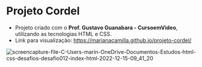 # Projeto Cordel


- Projeto criado com o **Prof. Gustavo Guanabara - CursoemVideo**, utilizando as tecnologias HTML e CSS.
- Link para visualização: https://marianacamilla.github.io/projeto-cordel/


![screencapture-file-C-Users-marin-OneDrive-Documentos-Estudos-html-css-desafios-desafio012-index-html-2022-12-15-09_41_20](https://user-images.githubusercontent.com/102675098/207862020-37c51954-6331-4f88-8312-dd3d8401b932.png)
